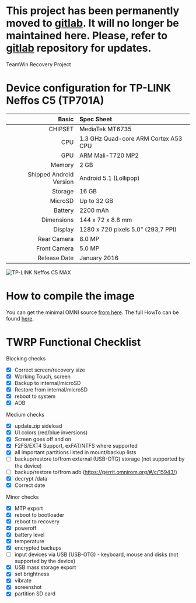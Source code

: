 # This project has been permanently moved to [gitlab](https://gitlab.com/morfikov/android_device_tp-link_tp701a). It will no longer be maintained here. Please, refer to [gitlab](https://gitlab.com/morfikov/android_device_tp-link_tp701a) repository for updates.

TeamWin Recovery Project

Device configuration for TP-LINK Neffos C5 (TP701A)
=====================================

Basic   | Spec Sheet
-------:|:-------------------------
CHIPSET | MediaTek MT6735
CPU     | 1.3 GHz Quad-core ARM Cortex A53 CPU
GPU     | ARM Mali-T720 MP2
Memory  | 2 GB
Shipped Android Version | Android 5.1 (Lollipop)
Storage | 16 GB
MicroSD | Up to 32 GB
Battery | 2200 mAh
Dimensions | 144 x 72 x 8.8 mm
Display | 1280 x 720 pixels 5.0" (293,7 PPI)
Rear Camera  | 8.0 MP
Front Camera | 5.0 MP
Release Date | January 2016

![TP-LINK Neffos C5 MAX](http://www.neffos.com/res/upfile/product/20160107020005.png "TP-LINK Neffos C5 MAX")

How to compile the image
=====================================
You can get the minimal OMNI source [from here](https://github.com/minimal-manifest-twrp/platform_manifest_twrp_omni).
The full HowTo can be found [here](https://forum.xda-developers.com/showthread.php?t=1943625).

TWRP Functional Checklist
=====================================

Blocking checks
- [x] Correct screen/recovery size
- [x] Working Touch, screen
- [x] Backup to internal/microSD
- [x] Restore from internal/microSD
- [x] reboot to system
- [x] ADB

Medium checks
- [x] update.zip sideload
- [x] UI colors (red/blue inversions)
- [x] Screen goes off and on
- [x] F2FS/EXT4 Support, exFAT/NTFS where supported
- [x] all important partitions listed in mount/backup lists
- [ ] backup/restore to/from external (USB-OTG) storage (not supported by the device)
- [ ] backup/restore to/from adb (https://gerrit.omnirom.org/#/c/15943/)
- [x] decrypt /data
- [x] Correct date

Minor checks
- [x] MTP export
- [x] reboot to bootloader
- [x] reboot to recovery
- [x] poweroff
- [x] battery level
- [x] temperature
- [x] encrypted backups
- [ ] input devices via USB (USB-OTG) - keyboard, mouse and disks (not supported by the device)
- [x] USB mass storage export
- [x] set brightness
- [x] vibrate
- [x] screenshot
- [x] partition SD card

